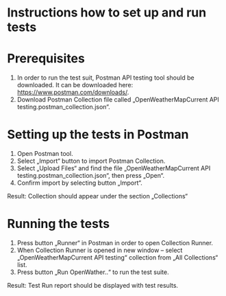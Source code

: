 # Instructions how to set up and run tests

# Prerequisites

1. In order to run the test suit, Postman API testing tool should be downloaded.
It can be downloaded here: https://www.postman.com/downloads/.
2. Download Postman Collection file called „OpenWeatherMapCurrent API testing.postman_collection.json“.

# Setting up the tests in Postman
1. Open Postman tool.
2. Select „Import“ button to import Postman Collection.
3. Select „Upload Files“ and find the file „OpenWeatherMapCurrent API testing.postman_collection.json“, then press „Open“.
4. Confirm import by selecting button „Import“.

Result: Collection should appear under the section „Collections“ 

# Running the tests
1. Press button „Runner“ in Postman in order to open Collection Runner.
2. When Collection Runner is opened in new window – select „OpenWeatherMapCurrent API testing“ collection from „All Collections“ list.
3. Press button „Run OpenWather..“ to run the test suite.

Result: Test Run report should be displayed with test results.
